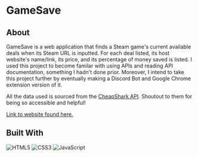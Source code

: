 <h1>GameSave</h1>
 
<h2>About</h2>

GameSave is a web application that finds a Steam game's current available deals when its Steam URL is inputted. For each deal listed, its host website's name/link, its price, and its percentage of money saved is listed. I used this project to become familar with using APIs and reading API documentation, something I hadn't done prior. Moreover, I intend to take this project further by eventually making a Discord Bot and Google Chrome extension version of it.

All the data used is sourced from the <a href="https://apidocs.cheapshark.com/" target="_blank">CheapShark API</a>. Shoutout to them for being so accessible and helpful!

<a href="https://jclanting.github.io/gamesave/" target="_blank">Link to website found here.</a>

<h2>Built With</h2>


<img src="https://img.shields.io/badge/html5-%23E34F26.svg?style=for-the-badge&amp;logo=html5&amp;logoColor=white" alt="HTML5">
<img src="https://img.shields.io/badge/css3-%231572B6.svg?style=for-the-badge&amp;logo=css3&amp;logoColor=white" alt="CSS3">
<img src="https://img.shields.io/badge/javascript-%23323330.svg?style=for-the-badge&amp;logo=javascript&amp;logoColor=%23F7DF1E" alt="JavaScript">

